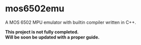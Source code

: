 # mos6502emu
A MOS 6502 MPU emulator with builtin compiler written in C++.

**This project is not fully completed.**  
**Will be soon be updated with a proper guide.**
